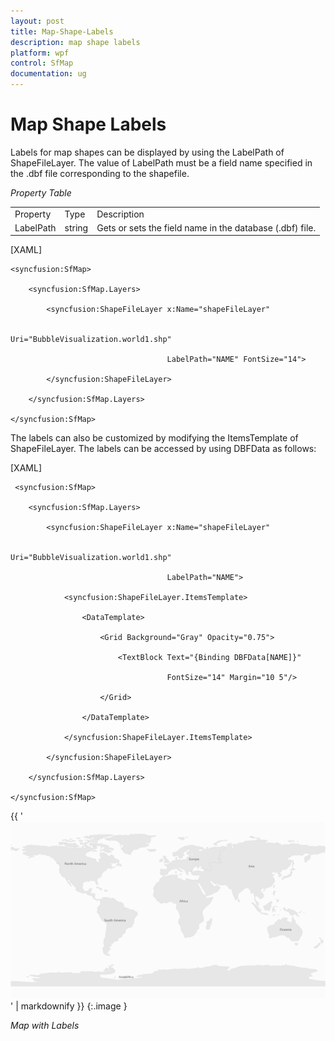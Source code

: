 ```yaml
---
layout: post
title: Map-Shape-Labels
description: map shape labels
platform: wpf
control: SfMap
documentation: ug
---
```


# Map Shape Labels

Labels for map shapes can be displayed by using the LabelPath of ShapeFileLayer. The value of LabelPath must be a field name specified in the .dbf file corresponding to the shapefile. 

_Property Table_

<table>
<tr>
<td>
Property</td><td>
Type</td><td>
Description</td></tr>
<tr>
<td>
LabelPath</td><td>
string</td><td>
Gets or sets the field name in the database (.dbf) file.</td></tr>
</table>


[XAML]

    <syncfusion:SfMap>

        <syncfusion:SfMap.Layers>

            <syncfusion:ShapeFileLayer x:Name="shapeFileLayer"   

                                       Uri="BubbleVisualization.world1.shp"                                                               

                                       LabelPath="NAME" FontSize="14">

            </syncfusion:ShapeFileLayer>

        </syncfusion:SfMap.Layers>

    </syncfusion:SfMap>  





The labels can also be customized by modifying the ItemsTemplate of ShapeFileLayer. The labels can be accessed by using DBFData as follows:

[XAML]

     <syncfusion:SfMap>

        <syncfusion:SfMap.Layers>

            <syncfusion:ShapeFileLayer x:Name="shapeFileLayer" 

                                       Uri="BubbleVisualization.world1.shp"

                                       LabelPath="NAME">

                <syncfusion:ShapeFileLayer.ItemsTemplate>

                    <DataTemplate>

                        <Grid Background="Gray" Opacity="0.75">

                            <TextBlock Text="{Binding DBFData[NAME]}"

                                       FontSize="14" Margin="10 5"/>

                        </Grid>

                    </DataTemplate>

                </syncfusion:ShapeFileLayer.ItemsTemplate>

            </syncfusion:ShapeFileLayer>

        </syncfusion:SfMap.Layers>

    </syncfusion:SfMap> 





{{ '![](Map-Shape-Labels_images/Map-Shape-Labels_img1.png)' | markdownify }}
{:.image }


_Map with Labels_

